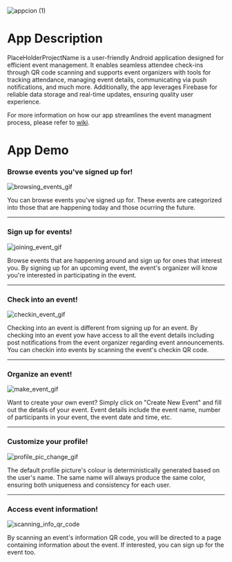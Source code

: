 ![appcion (1)](https://github.com/CMPUT301W24T05/PlaceHolderProjectName/assets/132036962/b677a8cd-ac2d-4bb3-9897-e9e8e2760535)



# App Description

PlaceHolderProjectName is a user-friendly Android application designed for efficient event management. It enables seamless attendee check-ins through QR code scanning and supports event organizers with tools for tracking attendance, managing event details, communicating via push notifications, and much more. Additionally, the app leverages Firebase for reliable data storage and real-time updates, ensuring quality user experience.

For more information on how our app streamlines the event managment process, please refer to [wiki](https://github.com/CMPUT301W24T05/PlaceHolderProjectName/wiki).

# App Demo

### Browse events you've signed up for!

![browsing_events_gif](https://github.com/user-attachments/assets/531f32f4-bdf9-4af1-8aa3-fc1a5ad3b0d4)

You can browse events you've signed up for. These events are categorized into those that are happening today and those ocurring the future.

---

### Sign up for events!

![joining_event_gif](https://github.com/user-attachments/assets/91883122-6f0a-4215-90ee-d9b176ddef9e)

Browse events that are happening around and sign up for ones that interest you. By signing up for an upcoming event, the event's organizer will know you're interested in participating in the event.


---

### Check into an event!


![checkin_event_gif](https://github.com/user-attachments/assets/33d27029-3598-43b7-af5f-73c30e380b8a)

Checking into an event is different from signing up for an event. By checking into an event yow have access to all the event details including post notifications from the event organizer regarding event announcements. You can checkin into events by scanning the event's checkin QR code.

---

### Organize an event!

![make_event_gif](https://github.com/user-attachments/assets/fb0352c6-f6c9-4469-a32c-1eb08544fbf4)

Want to create your own event? Simply click on "Create New Event" and fill out the details of your event. Event details include the event name, number of participants in your event, the event date and time, etc. 

---

### Customize your profile!

![profile_pic_change_gif](https://github.com/user-attachments/assets/9fc39830-0735-423b-9f89-f1d41864a657)

The default profile picture's colour is deterministically generated based on the user's name. The same name will always produce the same color, ensuring both uniqueness and consistency for each user.

---

### Access event information!

![scanning_info_qr_code](https://github.com/user-attachments/assets/8e69217f-4862-4f3f-910b-9ba1084cfa14)

By scanning an event's information QR code, you will be directed to a page containing information about the event. If interested, you can sign up for the event too.




